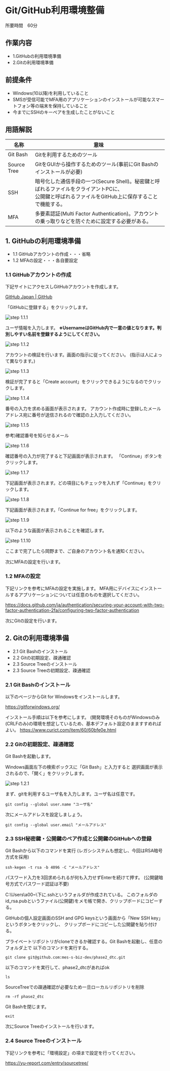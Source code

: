 # Git/GitHub利用環境整備

所要時間　60分

## 作業内容
- 1.GitHubの利用環境準備
- 2.Gitの利用環境準備

## 前提条件
- Windows(10以降)を利用していること
- SMSが受信可能でMFA用のアプリケーションのインストールが可能なスマートフォン等の端末を保持していること
- 今までにSSHのキーペアを生成したことがないこと

## 用語解説
|名称|意味|
|--|--|
|Git Bash|Gitを利用するためのツール|
|Source Tree|GitをGUIから操作するためのツール(事前にGit Bashのインストールが必要)|
|SSH|暗号化した通信手段の一つ(Secure Shell)。秘密鍵と呼ばれるファイルをクライアントPCに、<br>公開鍵と呼ばれるファイルをGitHub上に保存することで機能する。|
|MFA|多要素認証(Multi Factor Authentication)。アカウントの乗っ取りなどを防ぐために設定する必要がある。|

## 1. GitHubの利用環境準備

- 1.1 GitHubアカウントの作成・・・省略
- 1.2 MFAの設定・・・各自要設定

### 1.1 GitHubアカウントの作成

下記サイトにアクセスしGitHubアカウントを作成します。

[GitHub Japan | GitHub](https://github.co.jp/)

「GitHubに登録する」をクリックします。

![step 1.1.1](/img/1.1/1.png)

ユーザ情報を入力します。
**※UsernameはGitHub内で一意の値となります。判別しやすい名前を登録するようにしてください。**

![step 1.1.2](/img/1.1/2.png)

アカウントの検証を行います。画面の指示に従ってください。
(指示は人によって異なります。)

![step 1.1.3](/img/1.1/3.png)

検証が完了すると「Create account」をクリックできるようになるのでクリックします。

![step 1.1.4](/img/1.1/4.png)

番号の入力を求める画面が表示されます。
アカウント作成時に登録したメールアドレス宛に番号が送信されるので確認の上入力してください。

![step 1.1.5](/img/1.1/5.png)

参考)確認番号を知らせるメール

![step 1.1.6](/img/1.1/6.png)

確認番号の入力が完了すると下記画面が表示されます。
「Continue」ボタンをクリックします。

![step 1.1.7](/img/1.1/7.png)

下記画面が表示されます。どの項目にもチェックを入れず「Continue」をクリックします。

![step 1.1.8](/img/1.1/8.png)

下記画面が表示されます。「Continue for free」をクリックします。

![step 1.1.9](/img/1.1/9.png)

以下のような画面が表示されることを確認します。

![step 1.1.10](/img/1.1/10.png)

ここまで完了したら岡野まで、ご自身のアカウント名を通知ください。

次にMFAの設定を行います。

### 1.2 MFAの設定

下記リンクを参考にMFAの設定を実施します。
MFA用にデバイスにインストールするアプリケーションについては任意のものを選択してください。

https://docs.github.com/ja/authentication/securing-your-account-with-two-factor-authentication-2fa/configuring-two-factor-authentication

次にGitの設定を行います。

## 2. Gitの利用環境準備

- 2.1 Git Bashのインストール
- 2.2 Gitの初期設定、疎通確認
- 2.3 Source Treeのインストール
- 2.3 Source Treeの初期設定、疎通確認

### 2.1 Git Bashのインストール

以下のページからGit for Windowsをインストールします。

https://gitforwindows.org/

インストール手順は以下を参考にします。
(開発環境そのものがWindowsのみ(CRLFのみ)の環境を想定しているため、基本デフォルト設定のまますすめればよい。
https://www.curict.com/item/60/60bfe0e.html

### 2.2 Gitの初期設定、疎通確認
Git Bashを起動します。

Windows画面左下の検索ボックスに「Git Bash」と入力すると
選択画面が表示されるので、「開く」をクリックします。

![step 1.2.1](/img/1.2/1.png)

まず、gitを利用するユーザ名を入力します。ユーザ名は任意です。

```
git config --global user.name "ユーザ名"
```

次にメールアドレスを設定しましょう。

```
git config --global user.email "メールアドレス"
```

### 2.3 SSH秘密鍵・公開鍵のペア作成と公開鍵のGitHubへの登録

Git Bashから以下のコマンドを実行
(レガシシステムも想定し、今回はRSA暗号方式を採用)

```
ssh-kegen -t rsa -b 4096 -C "メールアドレス"
```

パスワード入力を3回求められるが何も入力せずEnterを続けて押す。
(公開鍵暗号方式でパスワード認証は不要)

C:\Users\a00~\下に.sshというフォルダが作成されている。
このフォルダのid_rsa.pubというファイル(公開鍵)をメモ帳で開き、クリップボードにコピーする。

GitHubの個人設定画面のSSH and GPG keysという画面から「New SSH key」というボタンをクリックし、
クリップボードにコピーした公開鍵を貼り付ける。

プライベートリポジトリがcloneできるか確認する。Git Bashを起動し、任意のフォルダ上で
以下のコマンドを実行する。

```
git clone git@github.com:mes-s-biz-dev/phase2_dtc.git
```

以下のコマンドを実行して、phase2_dtcがあればok
```
ls
```

SourceTreeでの疎通確認が必要なため一旦ローカルリポジトリを削除
```
rm -rf phase2_dtc
```

Git Bashを閉じます。
```
exit
```

次にSource Treeのインストールを行います。

### 2.4 Source Treeのインストール

下記リンクを参考に「環境設定」の項まで設定を行ってください。

https://yu-report.com/entry/sourcetree/
